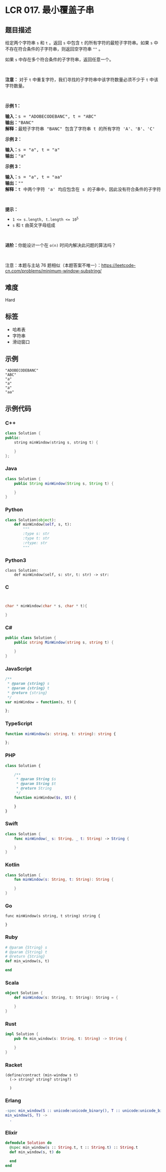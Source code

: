 # LCR 017. 最小覆盖子串

## 题目描述

<p>给定两个字符串 <code>s</code> 和&nbsp;<code>t</code> 。返回 <code>s</code> 中包含&nbsp;<code>t</code>&nbsp;的所有字符的最短子字符串。如果 <code>s</code> 中不存在符合条件的子字符串，则返回空字符串 <code>&quot;&quot;</code> 。</p>

<p>如果 <code>s</code> 中存在多个符合条件的子字符串，返回任意一个。</p>

<p>&nbsp;</p>

<p><strong>注意： </strong>对于 <code>t</code> 中重复字符，我们寻找的子字符串中该字符数量必须不少于 <code>t</code> 中该字符数量。</p>

<p>&nbsp;</p>

<p><strong>示例 1：</strong></p>

<pre>
<strong>输入：</strong>s = &quot;ADOBECODEBANC&quot;, t = &quot;ABC&quot;
<strong>输出：</strong>&quot;BANC&quot; 
<strong>解释：</strong>最短子字符串 &quot;BANC&quot; 包含了字符串 t 的所有字符 &#39;A&#39;、&#39;B&#39;、&#39;C&#39;</pre>

<p><strong>示例 2：</strong></p>

<pre>
<strong>输入：</strong>s = &quot;a&quot;, t = &quot;a&quot;
<strong>输出：</strong>&quot;a&quot;
</pre>

<p><strong>示例 3：</strong></p>

<pre>
<strong>输入：</strong>s = &quot;a&quot;, t = &quot;aa&quot;
<strong>输出：</strong>&quot;&quot;
<strong>解释：</strong>t 中两个字符 &#39;a&#39; 均应包含在 s 的子串中，因此没有符合条件的子字符串，返回空字符串。</pre>

<p>&nbsp;</p>

<p><strong>提示：</strong></p>

<ul>
	<li><code>1 &lt;= s.length, t.length &lt;= 10<sup>5</sup></code></li>
	<li><code>s</code> 和 <code>t</code> 由英文字母组成</li>
</ul>

<p>&nbsp;</p>

<p><strong>进阶：</strong>你能设计一个在 <code>o(n)</code> 时间内解决此问题的算法吗？</p>

<p>&nbsp;</p>

<p><meta charset="UTF-8" />注意：本题与主站 76&nbsp;题相似（本题答案不唯一）：<a href="https://leetcode-cn.com/problems/minimum-window-substring/">https://leetcode-cn.com/problems/minimum-window-substring/</a></p>


## 难度

Hard

## 标签

- 哈希表
- 字符串
- 滑动窗口

## 示例

```
"ADOBECODEBANC"
"ABC"
"a"
"a"
"a"
"aa"
```

## 示例代码

### C++

```cpp
class Solution {
public:
    string minWindow(string s, string t) {

    }
};
```

### Java

```java
class Solution {
    public String minWindow(String s, String t) {

    }
}
```

### Python

```python
class Solution(object):
    def minWindow(self, s, t):
        """
        :type s: str
        :type t: str
        :rtype: str
        """
```

### Python3

```python3
class Solution:
    def minWindow(self, s: str, t: str) -> str:
```

### C

```c


char * minWindow(char * s, char * t){

}
```

### C#

```csharp
public class Solution {
    public string MinWindow(string s, string t) {

    }
}
```

### JavaScript

```javascript
/**
 * @param {string} s
 * @param {string} t
 * @return {string}
 */
var minWindow = function(s, t) {

};
```

### TypeScript

```typescript
function minWindow(s: string, t: string): string {

};
```

### PHP

```php
class Solution {

    /**
     * @param String $s
     * @param String $t
     * @return String
     */
    function minWindow($s, $t) {

    }
}
```

### Swift

```swift
class Solution {
    func minWindow(_ s: String, _ t: String) -> String {

    }
}
```

### Kotlin

```kotlin
class Solution {
    fun minWindow(s: String, t: String): String {

    }
}
```

### Go

```golang
func minWindow(s string, t string) string {

}
```

### Ruby

```ruby
# @param {String} s
# @param {String} t
# @return {String}
def min_window(s, t)

end
```

### Scala

```scala
object Solution {
    def minWindow(s: String, t: String): String = {

    }
}
```

### Rust

```rust
impl Solution {
    pub fn min_window(s: String, t: String) -> String {

    }
}
```

### Racket

```racket
(define/contract (min-window s t)
  (-> string? string? string?)

  )
```

### Erlang

```erlang
-spec min_window(S :: unicode:unicode_binary(), T :: unicode:unicode_binary()) -> unicode:unicode_binary().
min_window(S, T) ->
  .
```

### Elixir

```elixir
defmodule Solution do
  @spec min_window(s :: String.t, t :: String.t) :: String.t
  def min_window(s, t) do

  end
end
```

